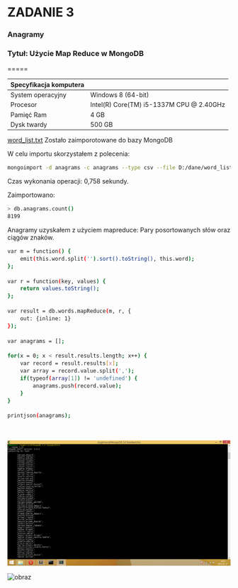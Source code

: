 ZADANIE 3
=====

### Anagramy
### Tytuł: Użycie Map Reduce w MongoDB

=====


|Specyfikacja komputera |                                         |
|-----------------------|-----------------------------------------|
| System operacyjny     | Windows 8 (64-bit)             |
| Procesor              | Intel(R) Core(TM) i5-1337M CPU @ 2.40GHz|
| Pamięć Ram            | 4 GB                                    |
| Dysk twardy           | 500 GB                               |


[word_list.txt](http://wbzyl.inf.ug.edu.pl/nosql/doc/data/word_list.txt) 
Zostało zaimporotowane do bazy MongoDB

W celu importu skorzystałem z polecenia:
```sh
mongoimport -d anagrams -c anagrams --type csv --file D:/dane/word_list.txt -f "words"
```

Czas wykonania operacji: 0,758 sekundy.

Zaimportowano:
```sh
> db.anagrams.count()
8199
```
Anagramy uzyskałem z użyciem mapreduce:
Pary posortowanych słów oraz ciągów znaków. 
```sh
var m = function() {
    emit(this.word.split('').sort().toString(), this.word);
};

var r = function(key, values) {
    return values.toString();
};

var result = db.words.mapReduce(m, r, {
    out: {inline: 1}
});

var anagrams = [];

for(x = 0; x < result.results.length; x++) {
    var record = result.results[x];
    var array = record.value.split(',');
    if(typeof(array[1]) != 'undefined') {
        anagrams.push(record.value);
    }
}

printjson(anagrams);




```
![1](anag.png)


![obraz](http://thewindowsclub.thewindowsclubco.netdna-cdn.com/wp-content/uploads/2011/11/SQL-600x309.png?75a050)
